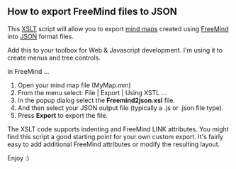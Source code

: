 ## How to export FreeMind files to JSON ##

This [XSLT](http://www.w3schools.com/xsl/ "XSLT") script will allow you to export [mind maps](http://en.wikipedia.org/wiki/Mind_map "mind maps") created using [FreeMind](http://freemind.sourceforge.net "FreeMind") into [JSON](http://en.wikipedia.org/wiki/JSON "JSON") format files.

Add this to your toolbox for Web & Javascript development.  I'm using it to create menus and tree controls. 

In FreeMind ...

1. Open your mind map file (MyMap.mm)
1. From the menu select:  File | Export | Using XSTL ...
1. In the popup dialog select the **Freemind2json.xsl** file.
1. And then select your JSON output file (typically a .js or .json file type).
1. Press **Export** to export the file.

The XSLT code supports indenting and FreeMind LINK attributes. You might find this script a good starting point for your own custom export. It's fairly easy to add additional FreeMind attributes or modify the resulting layout.

Enjoy :) 


			